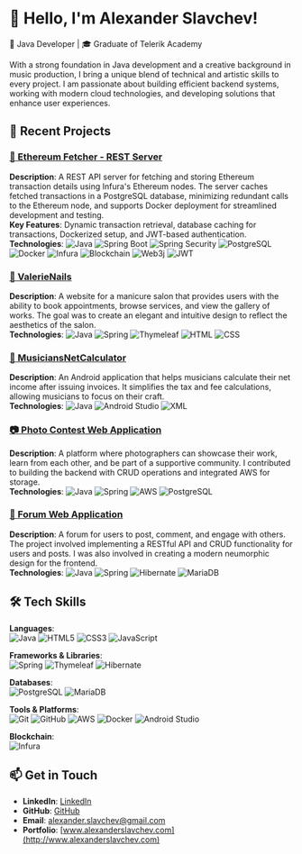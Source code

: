 # 👋 Hello, I'm Alexander Slavchev!
🔭 Java Developer | 🎓 Graduate of Telerik Academy

With a strong foundation in Java development and a creative background in music production, I bring a unique blend of technical and artistic skills to every project. I am passionate about building efficient backend systems, working with modern cloud technologies, and developing solutions that enhance user experiences.

## 🌟 Recent Projects

### [🔗 Ethereum Fetcher - REST Server](https://github.com/AlexanderSlavchev/EthereumFetcher)
**Description**: A REST API server for fetching and storing Ethereum transaction details using Infura's Ethereum nodes. The server caches fetched transactions in a PostgreSQL database, minimizing redundant calls to the Ethereum node, and supports Docker deployment for streamlined development and testing.  
**Key Features**: Dynamic transaction retrieval, database caching for transactions, Dockerized setup, and JWT-based authentication.  
**Technologies**: ![Java](https://img.shields.io/badge/-Java-007396?style=flat-square&logo=java&logoColor=white) ![Spring Boot](https://img.shields.io/badge/-Spring%20Boot-6DB33F?style=flat-square&logo=spring-boot&logoColor=white) ![Spring Security](https://img.shields.io/badge/-Spring%20Security-6DB33F?style=flat-square&logo=spring-security&logoColor=white) ![PostgreSQL](https://img.shields.io/badge/-PostgreSQL-336791?style=flat-square&logo=postgresql&logoColor=white) ![Docker](https://img.shields.io/badge/-Docker-2496ED?style=flat-square&logo=docker&logoColor=white) ![Infura](https://img.shields.io/badge/-Infura-EF3B2D?style=flat-square&logo=infura) ![Blockchain](https://img.shields.io/badge/-Blockchain-121D33?style=flat-square&logo=blockchain&logoColor=white) ![Web3j](https://img.shields.io/badge/-Web3j-F16822?style=flat-square&logo=ethereum&logoColor=white) ![JWT](https://img.shields.io/badge/-JWT-000000?style=flat-square&logo=json-web-tokens&logoColor=white)

### [💅 ValerieNails](https://github.com/AlexanderSlavchev/ValerieNails)
**Description**: A website for a manicure salon that provides users with the ability to book appointments, browse services, and view the gallery of works. The goal was to create an elegant and intuitive design to reflect the aesthetics of the salon.  
**Technologies**: ![Java](https://img.shields.io/badge/-Java-007396?style=flat-square&logo=java&logoColor=white) ![Spring](https://img.shields.io/badge/-Spring-6DB33F?style=flat-square&logo=spring&logoColor=white) ![Thymeleaf](https://img.shields.io/badge/-Thymeleaf-005F0F?style=flat-square&logo=thymeleaf&logoColor=white) ![HTML](https://img.shields.io/badge/-HTML5-E34F26?style=flat-square&logo=html5&logoColor=white) ![CSS](https://img.shields.io/badge/-CSS3-1572B6?style=flat-square&logo=css3&logoColor=white)

### [🎸 MusiciansNetCalculator](https://github.com/AlexanderSlavchev/MusiciansNetCalculator)
**Description**: An Android application that helps musicians calculate their net income after issuing invoices. It simplifies the tax and fee calculations, allowing musicians to focus on their craft.  
**Technologies**: ![Java](https://img.shields.io/badge/-Java-007396?style=flat-square&logo=java&logoColor=white) ![Android Studio](https://img.shields.io/badge/-Android%20Studio-3DDC84?style=flat-square&logo=android-studio&logoColor=white) ![XML](https://img.shields.io/badge/-XML-FF6600?style=flat-square&logo=xml&logoColor=white)

### [📷 Photo Contest Web Application](https://github.com/AI-PhotoContest/PhotoContest)
**Description**: A platform where photographers can showcase their work, learn from each other, and be part of a supportive community. I contributed to building the backend with CRUD operations and integrated AWS for storage.  
**Technologies**: ![Java](https://img.shields.io/badge/-Java-007396?style=flat-square&logo=java&logoColor=white) ![Spring](https://img.shields.io/badge/-Spring-6DB33F?style=flat-square&logo=spring&logoColor=white) ![AWS](https://img.shields.io/badge/-AWS-FF9900?style=flat-square&logo=amazon-aws&logoColor=white) ![PostgreSQL](https://img.shields.io/badge/-PostgreSQL-336791?style=flat-square&logo=postgresql&logoColor=white)

### [📝 Forum Web Application](https://github.com/forum-RAI/forum-aplication)
**Description**: A forum for users to post, comment, and engage with others. The project involved implementing a RESTful API and CRUD functionality for users and posts. I was also involved in creating a modern neumorphic design for the frontend.  
**Technologies**: ![Java](https://img.shields.io/badge/-Java-007396?style=flat-square&logo=java&logoColor=white) ![Spring](https://img.shields.io/badge/-Spring-6DB33F?style=flat-square&logo=spring&logoColor=white) ![Hibernate](https://img.shields.io/badge/-Hibernate-59666C?style=flat-square&logo=hibernate&logoColor=white) ![MariaDB](https://img.shields.io/badge/-MariaDB-003545?style=flat-square&logo=mariadb&logoColor=white)

## 🛠 Tech Skills

**Languages**:  
![Java](https://img.shields.io/badge/-Java-007396?style=flat-square&logo=java&logoColor=white) ![HTML5](https://img.shields.io/badge/-HTML5-E34F26?style=flat-square&logo=html5&logoColor=white) ![CSS3](https://img.shields.io/badge/-CSS3-1572B6?style=flat-square&logo=css3&logoColor=white) ![JavaScript](https://img.shields.io/badge/-JavaScript-F7DF1E?style=flat-square&logo=javascript&logoColor=black)

**Frameworks & Libraries**:  
![Spring](https://img.shields.io/badge/-Spring-6DB33F?style=flat-square&logo=spring&logoColor=white) ![Thymeleaf](https://img.shields.io/badge/-Thymeleaf-005F0F?style=flat-square&logo=thymeleaf&logoColor=white) ![Hibernate](https://img.shields.io/badge/-Hibernate-59666C?style=flat-square&logo=hibernate&logoColor=white)

**Databases**:  
![PostgreSQL](https://img.shields.io/badge/-PostgreSQL-336791?style=flat-square&logo=postgresql&logoColor=white) ![MariaDB](https://img.shields.io/badge/-MariaDB-003545?style=flat-square&logo=mariadb&logoColor=white)

**Tools & Platforms**:  
![Git](https://img.shields.io/badge/-Git-F05032?style=flat-square&logo=git&logoColor=white) ![GitHub](https://img.shields.io/badge/-GitHub-181717?style=flat-square&logo=github&logoColor=white) ![AWS](https://img.shields.io/badge/-AWS-FF9900?style=flat-square&logo=amazon-aws&logoColor=white) ![Docker](https://img.shields.io/badge/-Docker-2496ED?style=flat-square&logo=docker&logoColor=white) ![Android Studio](https://img.shields.io/badge/-Android%20Studio-3DDC84?style=flat-square&logo=android-studio&logoColor=white)

**Blockchain**:  
![Infura](https://img.shields.io/badge/-Infura-EF3B2D?style=flat-square&logo=infura&logoColor=white)

## 📫 Get in Touch

- **LinkedIn**: [LinkedIn](https://www.linkedin.com/in/alexander-slavchev-b01972225)
- **GitHub**: [GitHub](https://github.com/AlexanderSlavchev)
- **Email**: alexander.slavchev@gmail.com
- **Portfolio**: [www.alexanderslavchev.com](http://www.alexanderslavchev.com)
